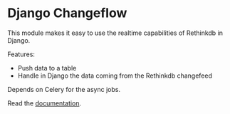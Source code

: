 Django Changeflow
=================

This module makes it easy to use the realtime capabilities of Rethinkdb in Django.

Features:

- Push data to a table
- Handle in Django the data coming from the Rethinkdb changefeed

Depends on Celery for the async jobs.

Read the [documentation](http://django-changeflow.readthedocs.io/en/latest/).